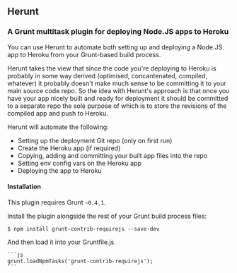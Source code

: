 ## Herunt

### A Grunt multitask plugin for deploying Node.JS apps to Heroku

You can use Herunt to automate both setting up and deploying a Node.JS app to Heroku from your Grunt-based build process.

Herunt takes the view that since the code you're deploying to Heroku is probably in some way derived (optimised, concantenated, compiled, whatever) it probably doesn't make much sense to be committing it to your main source code repo. So the idea with Herunt's approach is that once you have your app nicely built and ready for deployment it should be committed to a separate repo the sole purpose of which is to store the revisions of the compiled app and push to Heroku.

Herunt will automate the following:

- Setting up the deployment Git repo (only on first run)
- Create the Heroku app (if required)
- Copying, adding and committing your built app files into the repo
- Setting env config vars on the Heroku app
- Deploying the app to Heroku

#### Installation

This plugin requires Grunt `~0.4.1`.

Install the plugin alongside the rest of your Grunt build process files:

    $ npm install grunt-contrib-requirejs --save-dev

And then load it into your Gruntfile.js

    ```js
    grunt.loadNpmTasks('grunt-contrib-requirejs');
    ```